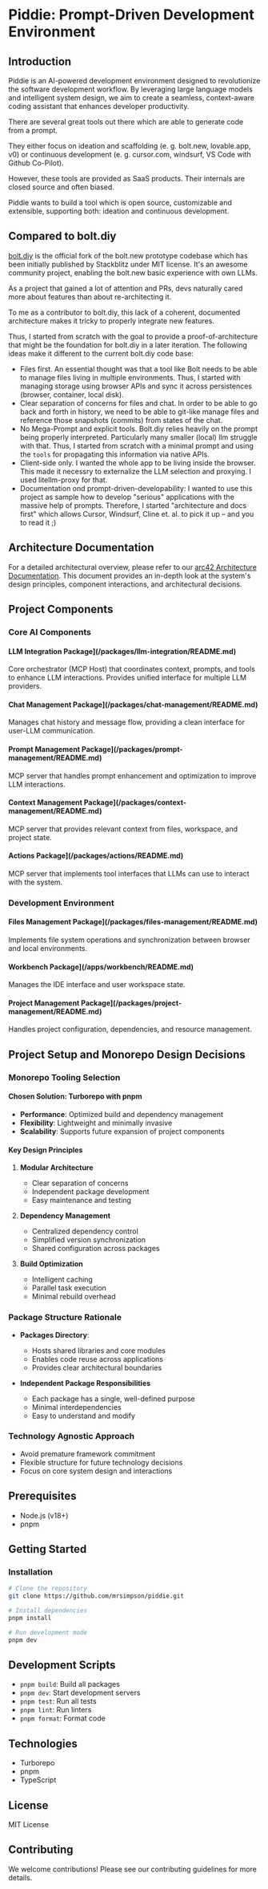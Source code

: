 # Piddie: Prompt-Driven Development Environment

## Introduction

Piddie is an AI-powered development environment designed to revolutionize the software development workflow. By leveraging large language models and intelligent system design, we aim to create a seamless, context-aware coding assistant that enhances developer productivity.

There are several great tools out there which are able to generate code from a prompt.

They either focus on ideation and scaffolding (e. g. bolt.new, lovable.app, v0) or continuous development (e. g. cursor.com, windsurf, VS Code with Github Co-Pilot).

However, these tools are provided as SaaS products. Their internals are closed source and often biased.

Piddie wants to build a tool which is open source, customizable and extensible, supporting both: ideation and continuous development.

## Compared to bolt.diy

[bolt.diy](https://bolt.diy) is the official fork of the bolt.new prototype codebase which has been initially published by Stackblitz under MIT license.
It's an awesome community project, enabling the bolt.new basic experience with own LLMs.

As a project that gained a lot of attention and PRs, devs naturally cared more about features than about re-architecting it.

To me as a contributor to bolt.diy, this lack of a coherent, documented architecture makes it tricky to properly integrate new features.

Thus, I started from scratch with the goal to provide a proof-of-architecture that might be the foundation for bolt.diy in a later iteration. The following ideas make it different to the current bolt.diy code base:

- Files first. An essential thought was that a tool like Bolt needs to be able to manage files living in multiple environments. Thus, I started with managing storage using browser APIs and sync it across persistences (browser, container, local disk).
- Clear separation of concerns for files and chat. In order to be able to go back and forth in history, we need to be able to git-like manage files and reference those snapshots (commits) from states of the chat.
- No Mega-Prompt and explicit tools. Bolt.diy relies heavily on the prompt being properly interpreted. Particularly many smaller (local) llm struggle with that. Thus, I started from scratch with a minimal prompt and using the `tools` for propagating this information via native APIs.
- Client-side only. I wanted the whole app to be living inside the browser. This made it necessry to externalize the LLM selection and proxying. I used litellm-proxy for that.
- Documentation ond prompt-driven-developability: I wanted to use this project as sample how to develop "serious" applications with the massive help of prompts. Therefore, I started "architecture and docs first" which allows Cursor, Windsurf, Cline et. al. to pick it up – and you to read it ;)

## Architecture Documentation

For a detailed architectural overview, please refer to our [arc42 Architecture Documentation](docs/arc42-architecture.md). This document provides an in-depth look at the system's design principles, component interactions, and architectural decisions.

## Project Components

### Core AI Components

#### LLM Integration Package](/packages/llm-integration/README.md)

Core orchestrator (MCP Host) that coordinates context, prompts, and tools to enhance LLM interactions. Provides unified interface for multiple LLM providers.

#### Chat Management Package](/packages/chat-management/README.md)

Manages chat history and message flow, providing a clean interface for user-LLM communication.

#### Prompt Management Package](/packages/prompt-management/README.md)

MCP server that handles prompt enhancement and optimization to improve LLM interactions.

#### Context Management Package](/packages/context-management/README.md)

MCP server that provides relevant context from files, workspace, and project state.

#### Actions Package](/packages/actions/README.md)

MCP server that implements tool interfaces that LLMs can use to interact with the system.

### Development Environment

#### Files Management Package](/packages/files-management/README.md)

Implements file system operations and synchronization between browser and local environments.

#### Workbench Package](/apps/workbench/README.md)

Manages the IDE interface and user workspace state.

#### Project Management Package](/packages/project-management/README.md)

Handles project configuration, dependencies, and resource management.

## Project Setup and Monorepo Design Decisions

### Monorepo Tooling Selection

#### Chosen Solution: Turborepo with pnpm

- **Performance**: Optimized build and dependency management
- **Flexibility**: Lightweight and minimally invasive
- **Scalability**: Supports future expansion of project components

#### Key Design Principles

1. **Modular Architecture**

   - Clear separation of concerns
   - Independent package development
   - Easy maintenance and testing

2. **Dependency Management**

   - Centralized dependency control
   - Simplified version synchronization
   - Shared configuration across packages

3. **Build Optimization**
   - Intelligent caching
   - Parallel task execution
   - Minimal rebuild overhead

### Package Structure Rationale

- **Packages Directory**:

  - Hosts shared libraries and core modules
  - Enables code reuse across applications
  - Provides clear architectural boundaries

- **Independent Package Responsibilities**
  - Each package has a single, well-defined purpose
  - Minimal interdependencies
  - Easy to understand and modify

### Technology Agnostic Approach

- Avoid premature framework commitment
- Flexible structure for future technology decisions
- Focus on core system design and interactions

## Prerequisites

- Node.js (v18+)
- pnpm

## Getting Started

### Installation

```bash
# Clone the repository
git clone https://github.com/mrsimpson/piddie.git

# Install dependencies
pnpm install

# Run development mode
pnpm dev
```

## Development Scripts

- `pnpm build`: Build all packages
- `pnpm dev`: Start development servers
- `pnpm test`: Run all tests
- `pnpm lint`: Run linters
- `pnpm format`: Format code

## Technologies

- Turborepo
- pnpm
- TypeScript

## License

MIT License

## Contributing

We welcome contributions! Please see our contributing guidelines for more details.
